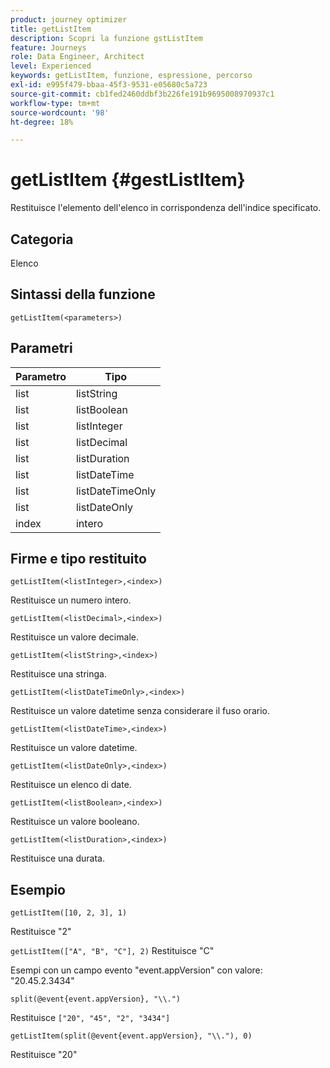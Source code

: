 ```yaml
---
product: journey optimizer
title: getListItem
description: Scopri la funzione gstListItem
feature: Journeys
role: Data Engineer, Architect
level: Experienced
keywords: getListItem, funzione, espressione, percorso
exl-id: e995f479-bbaa-45f3-9531-e05680c5a723
source-git-commit: cb1fed2460ddbf3b226fe191b9695008970937c1
workflow-type: tm+mt
source-wordcount: '98'
ht-degree: 18%

---
```


# getListItem {#gestListItem}

Restituisce l&#39;elemento dell&#39;elenco in corrispondenza dell&#39;indice specificato.

## Categoria

Elenco

## Sintassi della funzione

`getListItem(<parameters>)`

## Parametri

| Parametro | Tipo |
|-----------|------------------|
| list | listString |
| list | listBoolean |
| list | listInteger |
| list | listDecimal |
| list | listDuration |
| list | listDateTime |
| list | listDateTimeOnly |
| list | listDateOnly |
| index | intero |

## Firme e tipo restituito

`getListItem(<listInteger>,<index>)`

Restituisce un numero intero.

`getListItem(<listDecimal>,<index>)`

Restituisce un valore decimale.

`getListItem(<listString>,<index>)`

Restituisce una stringa.

`getListItem(<listDateTimeOnly>,<index>)`

Restituisce un valore datetime senza considerare il fuso orario.

`getListItem(<listDateTime>,<index>)`

Restituisce un valore datetime.

`getListItem(<listDateOnly>,<index>)`

Restituisce un elenco di date.

`getListItem(<listBoolean>,<index>)`

Restituisce un valore booleano.

`getListItem(<listDuration>,<index>)`

Restituisce una durata.

## Esempio

`getListItem([10, 2, 3], 1)`

Restituisce &quot;2&quot;

`getListItem(["A", "B", "C"], 2)`
Restituisce &quot;C&quot;

Esempi con un campo evento &quot;event.appVersion&quot; con valore: &quot;20.45.2.3434&quot;

`split(@event{event.appVersion}, "\\.")`

Restituisce `["20", "45", "2", "3434"]`

`getListItem(split(@event{event.appVersion}, "\\."), 0)`

Restituisce &quot;20&quot;

